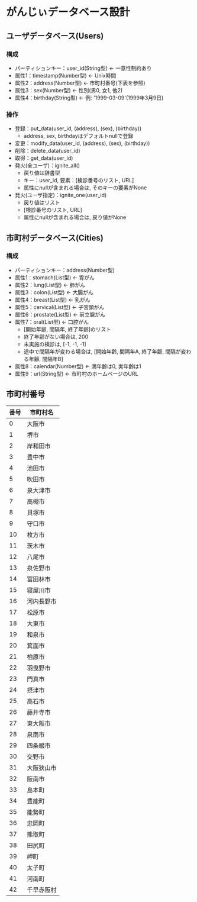 # がんじぃデータベース設計

## ユーザデータベース(Users)
### 構成
- パーティションキー：user_id(String型) <- 一意性制約あり
- 属性1：timestamp(Number型) <- Unix時間
- 属性2：address(Number型) <- 市町村番号(下表を参照)
- 属性3：sex(Number型) <- 性別(男0, 女1, 他2)
- 属性4：birthday(String型) <- 例: '1999-03-09'(1999年3月9日)

### 操作
- 登録：put_data(user_id, (address), (sex), (birthday))
    - address, sex, birthdayはデフォルトnullで登録
- 変更：modify_data(user_id, (address), (sex), (birthday))
- 削除：delete_data(user_id)
- 取得：get_data(user_id)
- 発火(全ユーザ)：ignite_all()
    - 戻り値は辞書型
    - キー：user_id, 要素：[検診番号のリスト, URL]
    - 属性にnullが含まれる場合は, そのキーの要素がNone
- 発火(ユーザ指定)：ignite_one(user_id)
    - 戻り値はリスト
    - [検診番号のリスト, URL]
    - 属性にnullが含まれる場合は, 戻り値がNone

## 市町村データベース(Cities)
### 構成
- パーティションキー：address(Number型)
- 属性1：stomach(List型) <- 胃がん
- 属性2：lung(List型) <- 肺がん
- 属性3：colon(List型) <- 大腸がん
- 属性4：breast(List型) <- 乳がん
- 属性5：cervical(List型) <- 子宮頚がん
- 属性6：prostate(List型) <- 前立腺がん
- 属性7：oral(List型) <- 口腔がん
    - [開始年齢, 間隔年, 終了年齢]のリスト
    - 終了年齢がない場合は, 200
    - 未実施の検診は, [-1, -1, -1]
    - 途中で間隔年が変わる場合は, [開始年齢, 間隔年A, 終了年齢, 間隔が変わる年齢, 間隔年B]
- 属性8：calendar(Number型) <- 満年齢は0, 実年齢は1
- 属性9：url(String型) <- 市町村のホームページのURL

## 市町村番号
|  番号  |  市町村名  |
| ---- | ---- |
|  0  |  大阪市  |
|  1  |  堺市  |
|  2  |  岸和田市  |
|  3  |  豊中市  |
|  4  |  池田市  |
|  5  |  吹田市  |
|  6  |  泉大津市  |
|  7  |  高槻市  |
|  8  |  貝塚市  |
|  9  |  守口市  |
| 10  |  枚方市  |
| 11  |  茨木市  |
| 12  |  八尾市  |
| 13  |  泉佐野市  |
| 14  |  富田林市  |
| 15  |  寝屋川市  |
| 16  |  河内長野市  |
| 17  |  松原市  |
| 18  |  大東市  |
| 19  |  和泉市  |
| 20  |  箕面市  |
| 21  |  柏原市  |
| 22  |  羽曳野市  |
| 23  |  門真市  |
| 24  |  摂津市  |
| 25  |  高石市  |
| 26  |  藤井寺市  |
| 27  |  東大阪市  |
| 28  |  泉南市  |
| 29  |  四条畷市  |
| 30  |  交野市  |
| 31  |  大阪狭山市  |
| 32  |  阪南市  |
| 33  |  島本町  |
| 34  |  豊能町  |
| 35  |  能勢町  |
| 36  |  忠岡町  |
| 37  |  熊取町  |
| 38  |  田尻町  |
| 39  |  岬町  |
| 40  |  太子町  |
| 41  |  河南町  |
| 42  |  千早赤阪村  |
